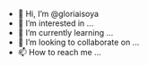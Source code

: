 - 👋 Hi, I’m @gloriaisoya
- 👀 I’m interested in ...
- 🌱 I’m currently learning ...
- 💞️ I’m looking to collaborate on ...
- 📫 How to reach me ...

<!---
gloriaisoya/gloriaisoya is a ✨ special ✨ repository because its `README.md` (this file) appears on your GitHub profile.
You can click the Preview link to take a look at your changes.
--->
